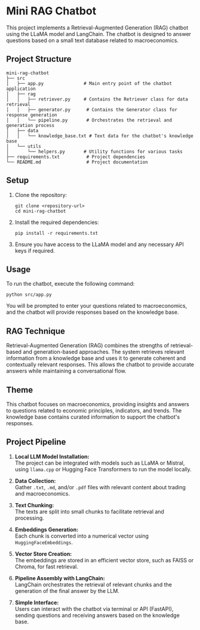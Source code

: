 # Mini RAG Chatbot

This project implements a Retrieval-Augmented Generation (RAG) chatbot using the LLaMA model and LangChain. The chatbot is designed to answer questions based on a small text database related to macroeconomics.

## Project Structure

```
mini-rag-chatbot
├── src
│   ├── app.py               # Main entry point of the chatbot application
│   ├── rag
│   │   ├── retriever.py     # Contains the Retriever class for data retrieval
│   │   ├── generator.py      # Contains the Generator class for response generation
│   │   └── pipeline.py       # Orchestrates the retrieval and generation process
│   ├── data
│   │   └── knowledge_base.txt # Text data for the chatbot's knowledge base
│   └── utils
│       └── helpers.py       # Utility functions for various tasks
├── requirements.txt          # Project dependencies
└── README.md                 # Project documentation
```

## Setup

1. Clone the repository:
   ```
   git clone <repository-url>
   cd mini-rag-chatbot
   ```

2. Install the required dependencies:
   ```
   pip install -r requirements.txt
   ```

3. Ensure you have access to the LLaMA model and any necessary API keys if required.

## Usage

To run the chatbot, execute the following command:
```
python src/app.py
```

You will be prompted to enter your questions related to macroeconomics, and the chatbot will provide responses based on the knowledge base.

## RAG Technique

Retrieval-Augmented Generation (RAG) combines the strengths of retrieval-based and generation-based approaches. The system retrieves relevant information from a knowledge base and uses it to generate coherent and contextually relevant responses. This allows the chatbot to provide accurate answers while maintaining a conversational flow.

## Theme

This chatbot focuses on macroeconomics, providing insights and answers to questions related to economic principles, indicators, and trends. The knowledge base contains curated information to support the chatbot's responses.

## Project Pipeline

1. **Local LLM Model Installation:**  
   The project can be integrated with models such as LLaMA or Mistral, using `llama.cpp` or Hugging Face Transformers to run the model locally.

2. **Data Collection:**  
   Gather `.txt`, `.md`, and/or `.pdf` files with relevant content about trading and macroeconomics.

3. **Text Chunking:**  
   The texts are split into small chunks to facilitate retrieval and processing.

4. **Embeddings Generation:**  
   Each chunk is converted into a numerical vector using `HuggingFaceEmbeddings`.

5. **Vector Store Creation:**  
   The embeddings are stored in an efficient vector store, such as FAISS or Chroma, for fast retrieval.

6. **Pipeline Assembly with LangChain:**  
   LangChain orchestrates the retrieval of relevant chunks and the generation of the final answer by the LLM.

7. **Simple Interface:**  
   Users can interact with the chatbot via terminal or API (FastAPI), sending questions and receiving answers based on the knowledge base.